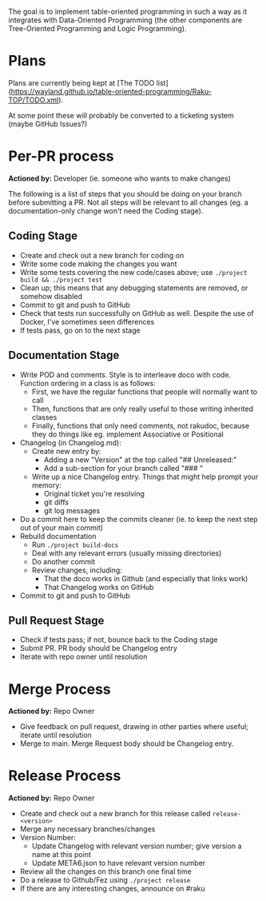 The goal is to implement table-oriented programming in such a way as it 
integrates with Data-Oriented Programming (the other components are
Tree-Oriented Programming and Logic Programming).  

# Plans

Plans are currently being kept at [The TODO list]
(https://wayland.github.io/table-oriented-programming/Raku-TOP/TODO.xml).

At some point these will probably be converted to a ticketing system (maybe
GitHub Issues?)  

# Per-PR process

**Actioned by:** Developer (ie. someone who wants to make changes)

The following is a list of steps that you should be doing on your branch before
submitting a PR.  Not all steps will be relevant to all changes (eg. a
documentation-only change won't need the Coding stage).  

## Coding Stage

*	Create and check out a new branch for coding on
*	Write some code making the changes you want
*	Write some tests covering the new code/cases above; use
	`./project build && ./project test`
*	Clean up; this means that any debugging statements are removed, or
	somehow disabled
*	Commit to git and push to GitHub
*	Check that tests run successfully on GitHub as well.  Despite the
	use of Docker, I've sometimes seen differences
*	If tests pass, go on to the next stage

## Documentation Stage

*	Write POD and comments.  Style is to interleave doco with code.  
	Function ordering in a class is as follows:
	*	First, we have the regular functions that people will 
		normally want to call
	*	Then, functions that are only really useful to those writing 
		inherited classes
	*	Finally, functions that only need comments, not rakudoc,
		because they do things like eg. implement Associative or 
		Positional
*	Changelog (in Changelog.md):
	*	Create new entry by:
		*	Adding a new "Version" at the top called 
			"## Unreleased:"
		*	Add a sub-section for your branch called
			"### <branchname>"
	*	Write up a nice Changelog entry.  Things that might help 
		prompt your memory:
		*	Original ticket you're resolving
		*	git diffs
		*	git log messages
*	Do a commit here to keep the commits cleaner (ie. to keep the next
	step out of your main commit)
*	Rebuild documentation
	*	Run `./project build-docs`
	*	Deal with any relevant errors (usually missing directories)
	*	Do another commit
	*	Review changes, including:
		*	That the doco works in Github (and especially that 
			links work)
		*	That Changelog works on GitHub
*	Commit to git and push to GitHub

## Pull Request Stage

*	Check if tests pass; if not, bounce back to the Coding stage
*	Submit PR.  PR body should be Changelog entry
*	Iterate with repo owner until resolution

# Merge Process

**Actioned by:** Repo Owner

*	Give feedback on pull request, drawing in other parties where useful; 
	iterate until resolution
*	Merge to main.  Merge Request body should be Changelog entry.  

# Release Process

**Actioned by:** Repo Owner

*	Create and check out a new branch for this release called `release-<version>`
*	Merge any necessary branches/changes
*	Version Number:
	*	Update Changelog with relevant version number; give version a 
		name at this point
	*	Update META6.json to have relevant version number
*	Review all the changes on this branch one final time
*	Do a release to Github/Fez using `./project release`
*	If there are any interesting changes, announce on #raku


